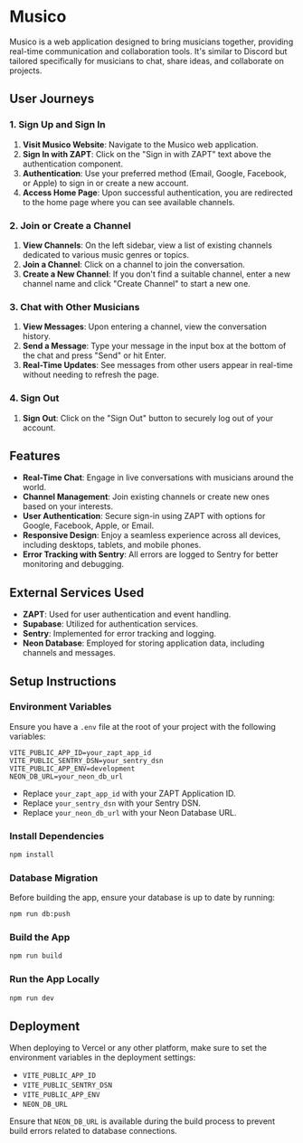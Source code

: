 # Musico

Musico is a web application designed to bring musicians together, providing real-time communication and collaboration tools. It's similar to Discord but tailored specifically for musicians to chat, share ideas, and collaborate on projects.

## User Journeys

### 1. Sign Up and Sign In

1. **Visit Musico Website**: Navigate to the Musico web application.
2. **Sign In with ZAPT**: Click on the "Sign in with ZAPT" text above the authentication component.
3. **Authentication**: Use your preferred method (Email, Google, Facebook, or Apple) to sign in or create a new account.
4. **Access Home Page**: Upon successful authentication, you are redirected to the home page where you can see available channels.

### 2. Join or Create a Channel

1. **View Channels**: On the left sidebar, view a list of existing channels dedicated to various music genres or topics.
2. **Join a Channel**: Click on a channel to join the conversation.
3. **Create a New Channel**: If you don't find a suitable channel, enter a new channel name and click "Create Channel" to start a new one.

### 3. Chat with Other Musicians

1. **View Messages**: Upon entering a channel, view the conversation history.
2. **Send a Message**: Type your message in the input box at the bottom of the chat and press "Send" or hit Enter.
3. **Real-Time Updates**: See messages from other users appear in real-time without needing to refresh the page.

### 4. Sign Out

1. **Sign Out**: Click on the "Sign Out" button to securely log out of your account.

## Features

- **Real-Time Chat**: Engage in live conversations with musicians around the world.
- **Channel Management**: Join existing channels or create new ones based on your interests.
- **User Authentication**: Secure sign-in using ZAPT with options for Google, Facebook, Apple, or Email.
- **Responsive Design**: Enjoy a seamless experience across all devices, including desktops, tablets, and mobile phones.
- **Error Tracking with Sentry**: All errors are logged to Sentry for better monitoring and debugging.

## External Services Used

- **ZAPT**: Used for user authentication and event handling.
- **Supabase**: Utilized for authentication services.
- **Sentry**: Implemented for error tracking and logging.
- **Neon Database**: Employed for storing application data, including channels and messages.

## Setup Instructions

### Environment Variables

Ensure you have a `.env` file at the root of your project with the following variables:

```env
VITE_PUBLIC_APP_ID=your_zapt_app_id
VITE_PUBLIC_SENTRY_DSN=your_sentry_dsn
VITE_PUBLIC_APP_ENV=development
NEON_DB_URL=your_neon_db_url
```

- Replace `your_zapt_app_id` with your ZAPT Application ID.
- Replace `your_sentry_dsn` with your Sentry DSN.
- Replace `your_neon_db_url` with your Neon Database URL.

### Install Dependencies

```bash
npm install
```

### Database Migration

Before building the app, ensure your database is up to date by running:

```bash
npm run db:push
```

### Build the App

```bash
npm run build
```

### Run the App Locally

```bash
npm run dev
```

## Deployment

When deploying to Vercel or any other platform, make sure to set the environment variables in the deployment settings:

- `VITE_PUBLIC_APP_ID`
- `VITE_PUBLIC_SENTRY_DSN`
- `VITE_PUBLIC_APP_ENV`
- `NEON_DB_URL`

Ensure that `NEON_DB_URL` is available during the build process to prevent build errors related to database connections.
